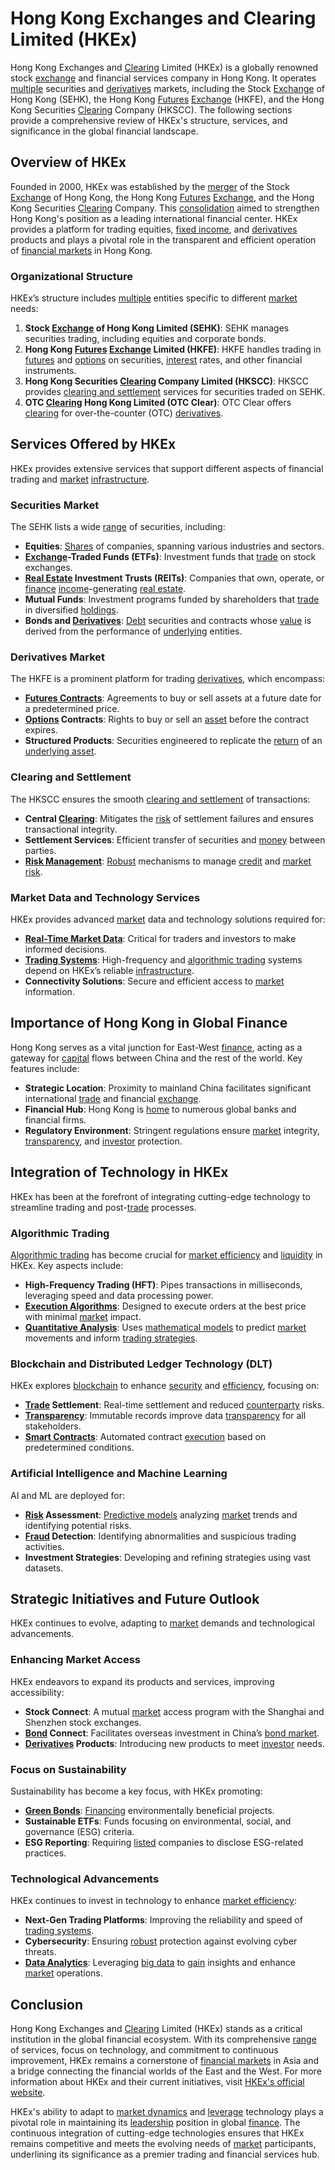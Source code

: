 # Hong Kong Exchanges and Clearing Limited (HKEx)

Hong Kong Exchanges and [Clearing](../c/clearing.md) Limited (HKEx) is a globally renowned stock [exchange](../e/exchange.md) and financial services company in Hong Kong. It operates [multiple](../m/multiple.md) securities and [derivatives](../d/derivatives.md) markets, including the Stock [Exchange](../e/exchange.md) of Hong Kong (SEHK), the Hong Kong [Futures](../f/futures.md) [Exchange](../e/exchange.md) (HKFE), and the Hong Kong Securities [Clearing](../c/clearing.md) Company (HKSCC). The following sections provide a comprehensive review of HKEx's structure, services, and significance in the global financial landscape.

## Overview of HKEx

Founded in 2000, HKEx was established by the [merger](../m/merger.md) of the Stock [Exchange](../e/exchange.md) of Hong Kong, the Hong Kong [Futures](../f/futures.md) [Exchange](../e/exchange.md), and the Hong Kong Securities [Clearing](../c/clearing.md) Company. This [consolidation](../c/consolidation.md) aimed to strengthen Hong Kong's position as a leading international financial center. HKEx provides a platform for trading equities, [fixed income](../f/fixed_income.md), and [derivatives](../d/derivatives.md) products and plays a pivotal role in the transparent and efficient operation of [financial markets](../f/financial_market.md) in Hong Kong.

### Organizational Structure

HKEx’s structure includes [multiple](../m/multiple.md) entities specific to different [market](../m/market.md) needs:

1. **Stock [Exchange](../e/exchange.md) of Hong Kong Limited (SEHK)**: SEHK manages securities trading, including equities and corporate bonds.
2. **Hong Kong [Futures](../f/futures.md) [Exchange](../e/exchange.md) Limited (HKFE)**: HKFE handles trading in [futures](../f/futures.md) and [options](../o/options.md) on securities, [interest](../i/interest.md) rates, and other financial instruments.
3. **Hong Kong Securities [Clearing](../c/clearing.md) Company Limited (HKSCC)**: HKSCC provides [clearing and settlement](../c/clearing_and_settlement.md) services for securities traded on SEHK.
4. **OTC [Clearing](../c/clearing.md) Hong Kong Limited (OTC Clear)**: OTC Clear offers [clearing](../c/clearing.md) for over-the-counter (OTC) [derivatives](../d/derivatives.md).

## Services Offered by HKEx

HKEx provides extensive services that support different aspects of financial trading and [market](../m/market.md) [infrastructure](../i/infrastructure.md).

### Securities Market

The SEHK lists a wide [range](../r/range.md) of securities, including:

- **Equities**: [Shares](../s/shares.md) of companies, spanning various industries and sectors.
- **[Exchange](../e/exchange.md)-Traded Funds (ETFs)**: Investment funds that [trade](../t/trade.md) on stock exchanges.
- **[Real Estate](../r/real_estate.md) Investment Trusts (REITs)**: Companies that own, operate, or [finance](../f/finance.md) [income](../i/income.md)-generating [real estate](../r/real_estate.md).
- **Mutual Funds**: Investment programs funded by shareholders that [trade](../t/trade.md) in diversified [holdings](../h/holdings.md).
- **Bonds and [Derivatives](../d/derivatives.md)**: [Debt](../d/debt.md) securities and contracts whose [value](../v/value.md) is derived from the performance of [underlying](../u/underlying.md) entities.

### Derivatives Market

The HKFE is a prominent platform for trading [derivatives](../d/derivatives.md), which encompass:

- **[Futures Contracts](../f/futures_contracts.md)**: Agreements to buy or sell assets at a future date for a predetermined price.
- **[Options](../o/options.md) Contracts**: Rights to buy or sell an [asset](../a/asset.md) before the contract expires.
- **Structured Products**: Securities engineered to replicate the [return](../r/return.md) of an [underlying asset](../u/underlying_asset.md).

### Clearing and Settlement

The HKSCC ensures the smooth [clearing and settlement](../c/clearing_and_settlement.md) of transactions:

- **Central [Clearing](../c/clearing.md)**: Mitigates the [risk](../r/risk.md) of settlement failures and ensures transactional integrity.
- **Settlement Services**: Efficient transfer of securities and [money](../m/money.md) between parties.
- **[Risk Management](../r/risk_management.md)**: [Robust](../r/robust.md) mechanisms to manage [credit](../c/credit.md) and [market risk](../m/market_risk.md).

### Market Data and Technology Services

HKEx provides advanced [market](../m/market.md) data and technology solutions required for:

- **[Real-Time Market Data](../r/real-time_market_data.md)**: Critical for traders and investors to make informed decisions.
- **[Trading Systems](../t/trading_systems.md)**: High-frequency and [algorithmic trading](../a/accountability.md) systems depend on HKEx’s reliable [infrastructure](../i/infrastructure.md).
- **Connectivity Solutions**: Secure and efficient access to [market](../m/market.md) information.

## Importance of Hong Kong in Global Finance

Hong Kong serves as a vital junction for East-West [finance](../f/finance.md), acting as a gateway for [capital](../c/capital.md) flows between China and the rest of the world. Key features include:

- **Strategic Location**: Proximity to mainland China facilitates significant international [trade](../t/trade.md) and financial [exchange](../e/exchange.md).
- **Financial Hub**: Hong Kong is [home](../h/home.md) to numerous global banks and financial firms.
- **Regulatory Environment**: Stringent regulations ensure [market](../m/market.md) integrity, [transparency](../t/transparency.md), and [investor](../i/investor.md) protection.
  
## Integration of Technology in HKEx

HKEx has been at the forefront of integrating cutting-edge technology to streamline trading and post-[trade](../t/trade.md) processes.

### Algorithmic Trading

[Algorithmic trading](../a/accountability.md) has become crucial for [market efficiency](../m/market_efficiency.md) and [liquidity](../l/liquidity.md) in HKEx. Key aspects include:

- **High-Frequency Trading (HFT)**: Pipes transactions in milliseconds, leveraging speed and data processing power.
- **[Execution Algorithms](../e/execution_algorithms.md)**: Designed to execute orders at the best price with minimal [market](../m/market.md) impact.
- **[Quantitative Analysis](../q/quantitative_analysis.md)**: Uses [mathematical models](../m/mathematical_models_in_trading.md) to predict [market](../m/market.md) movements and inform [trading strategies](../t/trading_strategies.md).

### Blockchain and Distributed Ledger Technology (DLT)

HKEx explores [blockchain](../b/blockchain_in_trading.md) to enhance [security](../s/security.md) and [efficiency](../e/efficiency.md), focusing on:

- **[Trade](../t/trade.md) Settlement**: Real-time settlement and reduced [counterparty](../c/counterparty.md) risks.
- **[Transparency](../t/transparency.md)**: Immutable records improve data [transparency](../t/transparency.md) for all stakeholders.
- **[Smart Contracts](../s/smart_contracts_in_trading.md)**: Automated contract [execution](../e/execution.md) based on predetermined conditions.

### Artificial Intelligence and Machine Learning

AI and ML are deployed for:

- **[Risk](../r/risk.md) Assessment**: [Predictive models](../p/predictive_models_in_trading.md) analyzing [market](../m/market.md) trends and identifying potential risks.
- **[Fraud](../f/fraud.md) Detection**: Identifying abnormalities and suspicious trading activities.
- **Investment Strategies**: Developing and refining strategies using vast datasets.

## Strategic Initiatives and Future Outlook

HKEx continues to evolve, adapting to [market](../m/market.md) demands and technological advancements.

### Enhancing Market Access

HKEx endeavors to expand its products and services, improving accessibility:

- **Stock Connect**: A mutual [market](../m/market.md) access program with the Shanghai and Shenzhen stock exchanges.
- **[Bond](../b/bond.md) Connect**: Facilitates overseas investment in China’s [bond market](../b/bond_market.md).
- **[Derivatives](../d/derivatives.md) Products**: Introducing new products to meet [investor](../i/investor.md) needs.

### Focus on Sustainability

Sustainability has become a key focus, with HKEx promoting:

- **[Green Bonds](../g/green_bonds.md)**: [Financing](../f/financing.md) environmentally beneficial projects.
- **Sustainable ETFs**: Funds focusing on environmental, social, and governance (ESG) criteria.
- **ESG Reporting**: Requiring [listed](../l/listed.md) companies to disclose ESG-related practices.

### Technological Advancements

HKEx continues to invest in technology to enhance [market efficiency](../m/market_efficiency.md):

- **Next-Gen Trading Platforms**: Improving the reliability and speed of [trading systems](../t/trading_systems.md).
- **Cybersecurity**: Ensuring [robust](../r/robust.md) protection against evolving cyber threats.
- **[Data Analytics](../d/data_analytics.md)**: Leveraging [big data](../b/big_data_in_trading.md) to [gain](../g/gain.md) insights and enhance [market](../m/market.md) operations.

## Conclusion

Hong Kong Exchanges and [Clearing](../c/clearing.md) Limited (HKEx) stands as a critical institution in the global financial ecosystem. With its comprehensive [range](../r/range.md) of services, focus on technology, and commitment to continuous improvement, HKEx remains a cornerstone of [financial markets](../f/financial_market.md) in Asia and a bridge connecting the financial worlds of the East and the West. For more information about HKEx and their current initiatives, visit [HKEx's official website](https://www.hkex.com.hk/).

HKEx's ability to adapt to [market dynamics](../m/market_dynamics.md) and [leverage](../l/leverage.md) technology plays a pivotal role in maintaining its [leadership](../l/leadership.md) position in global [finance](../f/finance.md). The continuous integration of cutting-edge technologies ensures that HKEx remains competitive and meets the evolving needs of [market](../m/market.md) participants, underlining its significance as a premier trading and financial services hub.